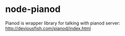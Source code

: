 node-pianod
===========
Pianod is wrapper library for talking with pianod server: http://deviousfish.com/pianod/index.html
